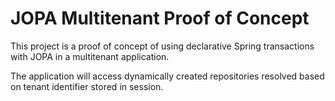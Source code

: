 # JOPA Multitenant Proof of Concept

This project is a proof of concept of using declarative Spring transactions with JOPA in a multitenant application.

The application will access dynamically created repositories resolved based on tenant identifier stored
in session.
